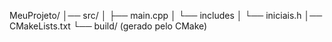 MeuProjeto/
│── src/
│   ├── main.cpp
│   └── includes
│       └── iniciais.h
│── CMakeLists.txt
└── build/  (gerado pelo CMake)